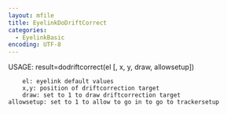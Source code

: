 ```yaml
---
layout: mfile
title: EyelinkDoDriftCorrect
categories:
  - EyelinkBasic
encoding: UTF-8
---
```


 USAGE: result=dodriftcorrect(el [, x, y, draw, allowsetup])

        el: eyelink default values
        x,y: position of driftcorrection target
        draw: set to 1 to draw driftcorrection target
    allowsetup: set to 1 to allow to go in to go to trackersetup
